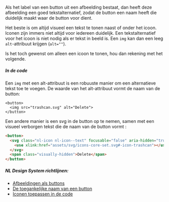 <!-- @license CC0-1.0 -->

Als het label van een button uit een afbeelding bestaat, dan heeft deze afbeelding een goed tekstalternatief, zodat de button een naam heeft die duidelijk maakt waar de button voor dient.

Het beste is om altijd visueel een tekst te tonen naast of onder het icoon. Iconen zijn immers niet altijd voor iedereen duidelijk. Een tekstalternatief voor het icoon is niet nodig als er tekst in beeld is. Een `img` kan dan een leeg `alt`-attribuut krijgen (`alt=""`).

Is het toch gewenst om alleen een icoon te tonen, hou dan rekening met het volgende.

##### In de code

Een `img` met een alt-attribuut is een robuuste manier om een alternatieve tekst toe te voegen. De waarde van het alt-attribuut vormt de naam van de button:

```
<button>
  <img src="trashcan.svg" alt="Delete">
</button>
```

Een andere manier is een svg in de button op te nemen, samen met een visueel verborgen tekst die de naam van de button vormt :

```html
<button>
  <svg class="nl-icon nl-icon--text" focusable="false" aria-hidden="true">
    <use xlink:href="assets/svg/icons-core-set.svg#-icon-trashcan"></use>
  </svg>
  <span class="visually-hidden">Delete</span>
</button>
```

##### NL Design System richtlijnen:

- [Afbeeldingen als buttons](/richtlijnen/formulieren/buttons/afbeelding-als-button)
- [De toegankelijke naam van een button](/richtlijnen/formulieren/buttons/toegankelijke-naam)
- [Iconen toepassen in de code](https://www.nldesignsystem.nl/richtlijnen/stijl/iconen/#toepassen-in-code)
